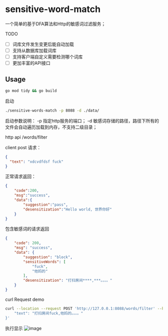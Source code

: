 # sensitive-word-match

一个简单的基于DFA算法和Http的敏感词过滤服务；

TODO
- [ ] 词库文件发生变更后能自动加载
- [ ] 支持从数据库加载词库
- [ ] 支持客户端自定义需要检测哪个词库
- [ ] 更加丰富的API接口

## Usage

```bash
go mod tidy && go build
```

启动
```bash
./sensitive-words-match -p 8088 -d ./data/
```


启动参数说明： 
-p 指定http服务的端口；
-d 敏感词存储的路径，路径下所有的文件会自动遍历加载到内存，不支持二级目录；

http api /words/filter

client post 请求：
```json
{
  "text": "xdcvdfdsf fuck"
}
```

正常请求返回：
```json
{
    "code":200,
    "msg":"success",
    "data":{
        "suggestion":"pass",
        "desensitization":"Hello world, 世界你好"
    }
}
```
包含敏感词的请求返回
```json
{
    "code": 200,
    "msg": "success",
    "data": {
        "suggestion": "block",
        "sensitiveWords": [
            "fuck",
            "他妈的"
        ],
        "desensitization": "打扫房间****,***。。。。"
    }
}
```

curl Request demo
```bash
curl --location --request POST 'http://127.0.0.1:8088/words/filter' --header 'Content-Type: application/json' --data-raw '{
    "text": "打扫房间fuck,他妈的。。。。"
}'
```

执行显示
![image](https://user-images.githubusercontent.com/90187291/133043656-3a75fdc2-5193-438d-937e-b37f235662c1.png)
